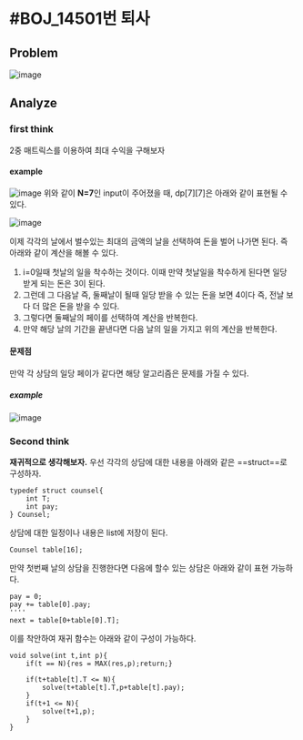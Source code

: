 # \#BOJ_14501번 퇴사
## Problem
![image](https://user-images.githubusercontent.com/20368859/40526981-db71d91a-6024-11e8-8587-9d2db238bd7e.png)

## Analyze
### first think
2중 매트릭스를 이용하여 최대 수익을 구해보자
#### example
![image](https://user-images.githubusercontent.com/20368859/40527109-7faa640c-6025-11e8-8213-a663b4489022.png)
위와 같이 **N=7**인 input이 주어졌을 때, dp[7][7]은 아래와 같이 표현될 수 있다.

![image](https://user-images.githubusercontent.com/20368859/40581950-7ec9be34-61a1-11e8-8214-7150d22e2efa.png)

 이제 각각의 날에서 벌수있는 최대의 금액의 날을 선택하여 돈을 벌어 나가면 된다. 즉 아래와 같이 계산을 해볼 수 있다.
1. i=0일때 첫날의 일을 착수하는 것이다. 이때 만약 첫날일을 착수하게 된다면 일당 받게 되는 돈은 3이 된다.
2. 그런데 그 다음날 즉, 둘째날이 될때 일당 받을 수 있는 돈을 보면 4이다 즉, 전날 보다 더 많은 돈을 받을 수 있다.
3. 그렇다면 둘째날의 페이를 선택하여 계산을 반복한다.
4. 만약 해당 날의 기간을 끝낸다면 다음 날의 일을 가지고 위의 계산을 반복한다.

#### 문제점
 만약 각 상담의 일당 페이가 같다면 해당 알고리즘은 문제를 가질 수 있다.
 ##### example
 ![image](https://user-images.githubusercontent.com/20368859/40582938-50ff8a84-61be-11e8-9f91-c5a28f444a23.png)

### Second think
**재귀적으로 생각해보자.**
우선 각각의 상담에 대한 내용을 아래와 같은 ==struct==로 구성하자.
```
typedef struct counsel{
	int T;
	int pay;
} Counsel;
```
상담에 대한 일정이나 내용은 list에 저장이 된다.
```
Counsel table[16];
```
만약 첫번째 날의 상담을 진행한다면 다음에 할수 있는 상담은 아래와 같이 표현 가능하다.
```
pay = 0;
pay += table[0].pay;
''''
next = table[0+table[0].T];
```
이를 착안하여 재귀 함수는 아래와 같이 구성이 가능하다.
```
void solve(int t,int p){
	if(t == N){res = MAX(res,p);return;}

	if(t+table[t].T <= N){
		solve(t+table[t].T,p+table[t].pay);
	}
	if(t+1 <= N){
		solve(t+1,p);
	}
}
```

